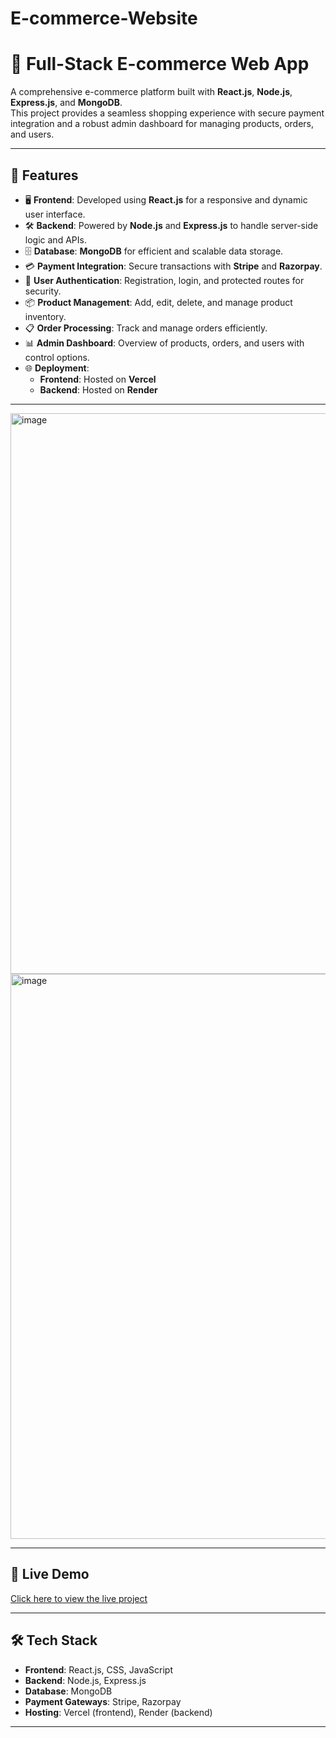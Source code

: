 # E-commerce-Website

# 🛒 Full-Stack E-commerce Web App

A comprehensive e-commerce platform built with **React.js**, **Node.js**, **Express.js**, and **MongoDB**.  
This project provides a seamless shopping experience with secure payment integration and a robust admin dashboard for managing products, orders, and users.

---

## 🚀 Features
- 🖥 **Frontend**: Developed using **React.js** for a responsive and dynamic user interface.
- 🛠 **Backend**: Powered by **Node.js** and **Express.js** to handle server-side logic and APIs.
- 🗄 **Database**: **MongoDB** for efficient and scalable data storage.
- 💳 **Payment Integration**: Secure transactions with **Stripe** and **Razorpay**.
- 🔑 **User Authentication**: Registration, login, and protected routes for security.
- 📦 **Product Management**: Add, edit, delete, and manage product inventory.
- 📋 **Order Processing**: Track and manage orders efficiently.
- 📊 **Admin Dashboard**: Overview of products, orders, and users with control options.
- 🌐 **Deployment**:
  - **Frontend**: Hosted on **Vercel**
  - **Backend**: Hosted on **Render**

---

<img width="1802" height="897" alt="image" src="https://github.com/user-attachments/assets/d2ad81be-9eb3-4a32-b4e6-548a847dfd80" />
<img width="1876" height="904" alt="image" src="https://github.com/user-attachments/assets/0dd0ee0f-4a0c-4ad8-ad65-03271232e84a" />



---

## 🔗 Live Demo
[Click here to view the live project](https://modamart.vercel.app/)

---

## 🛠 Tech Stack
- **Frontend**: React.js, CSS, JavaScript
- **Backend**: Node.js, Express.js
- **Database**: MongoDB
- **Payment Gateways**: Stripe, Razorpay
- **Hosting**: Vercel (frontend), Render (backend)

---

